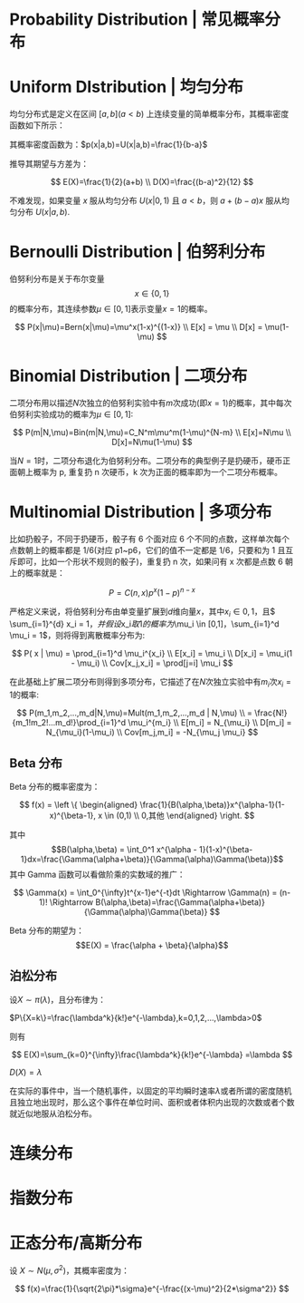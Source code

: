 # Probability Distribution | 常见概率分布

# Uniform DIstribution | 均匀分布

均匀分布式是定义在区间 $[a,b] (a<b)$ 上连续变量的简单概率分布，其概率密度函数如下所示：

其概率密度函数为：$p(x|a,b)=U(x|a,b)=\frac{1}{b-a}$

推导其期望与方差为：

$$
E(X)=\frac{1}{2}(a+b) \\
D(X)=\frac{(b-a)^2}{12}
$$

不难发现，如果变量 $x$ 服从均匀分布 $U(x|0,1)$ 且 $a<b$，则 $a+(b-a)x$ 服从均匀分布 $U(x|a,b)$.

# Bernoulli Distribution | 伯努利分布

伯努利分布是关于布尔变量 $$ x \in \{0,1\} $$ 的概率分布，其连续参数$\mu \in [0,1]$表示变量$x=1$的概率。

$$
P(x|\mu)=Bern(x|\mu)=\mu^x(1-x)^{(1-x)} \\
E[x] = \mu \\
D[x] = \mu(1-\mu)
$$

# Binomial Distribution | 二项分布

二项分布用以描述$N$次独立的伯努利实验中有$m$次成功(即$x=1$)的概率，其中每次伯努利实验成功的概率为$\mu \in [0,1]$:

$$
P(m|N,\mu)=Bin(m|N,\mu)=C_N^m\mu^m(1-\mu)^{N-m} \\
E[x]=N\mu \\
D[x]=N\mu(1-\mu)
$$

当$N=1$时，二项分布退化为伯努利分布。二项分布的典型例子是扔硬币，硬币正面朝上概率为 p, 重复扔 n 次硬币，k 次为正面的概率即为一个二项分布概率。

# Multinomial Distribution | 多项分布

比如扔骰子，不同于扔硬币，骰子有 6 个面对应 6 个不同的点数，这样单次每个点数朝上的概率都是 1/6(对应 p1~p6，它们的值不一定都是 1/6，只要和为 1 且互斥即可，比如一个形状不规则的骰子)，重复扔 n 次，如果问有 x 次都是点数 6 朝上的概率就是：

$$
P = C(n,x)p^x(1-p)^{n-x}
$$

严格定义来说，将伯努利分布由单变量扩展到$d$维向量$x$，其中$x_i \in {0,1}$，且$
\sum_{i=1}^{d} x_i = 1$，并假设$x_i$取 1 的概率为$\mu_i \in [0,1]，\sum_{i=1}^d \mu_i = 1$，则将得到离散概率分布为:

$$
P( x | \mu) = \prod_{i=1}^d \mu_i^{x_i} \\
E[x_i] = \mu_i \\
D[x_i] = \mu_i(1 - \mu_i) \\
Cov[x_j,x_i] = \prod[j=i] \mu_i
$$

在此基础上扩展二项分布则得到多项分布，它描述了在$N$次独立实验中有$m_i$次$x_i = 1$的概率:

$$
P(m_1,m_2,...,m_d|N,\mu)=Mult(m_1,m_2,...,m_d | N,\mu) \\
= \frac{N!}{m_1!m_2!...m_d!}\prod_{i=1}^d \mu_i^{m_i} \\
E[m_i] = N_{\mu_i} \\
D[m_i] = N_{\mu_i}(1-\mu_i) \\
Cov[m_j,m_i] = -N_{\mu_j \mu_i}
$$

## Beta 分布

Beta 分布的概率密度为：

$$
f(x) =
\left \{
\begin{aligned}
\frac{1}{B(\alpha,\beta)}x^{\alpha-1}(1-x)^{\beta-1}, x \in (0,1) \\
0,其他
\end{aligned}
\right.
$$

其中$$B(\alpha,\beta) = \int_0^1 x^{\alpha - 1}(1-x)^{\beta-1}dx=\frac{\Gamma(\alpha+\beta)}{\Gamma(\alpha)\Gamma(\beta)}$$
其中 Gamma 函数可以看做阶乘的实数域的推广：

$$
\Gamma(x) = \int_0^{\infty}t^{x-1}e^{-t}dt \Rightarrow \Gamma(n) = (n-1)! \Rightarrow B(\alpha,\beta)=\frac{\Gamma(\alpha+\beta)}{\Gamma(\alpha)\Gamma(\beta)}
$$

Beta 分布的期望为：
$$E(X) = \frac{\alpha + \beta}{\alpha}$$

## 泊松分布

设$X \sim \pi(\lambda)$，且分布律为：

$P\{X=k\}=\frac{\lambda^k}{k!}e^{-\lambda},k=0,1,2,…,\lambda>0$

则有

$$
E(X)=\sum_{k=0}^{\infty}\frac{\lambda^k}{k!}e^{-\lambda} =\lambda
$$

$D(X)=\lambda$

在实际的事件中，当一个随机事件，以固定的平均瞬时速率$\lambda$或者所谓的密度随机且独立地出现时，那么这个事件在单位时间、面积或者体积内出现的次数或者个数就近似地服从泊松分布。

# 连续分布

# 指数分布

# 正态分布/高斯分布

设 $X \sim N(\mu,\sigma^2)$，其概率密度为：

$$
f(x)=\frac{1}{\sqrt{2\pi}*\sigma}e^{-\frac{(x-\mu)^2}{2*\sigma^2}}
$$
